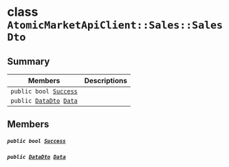 # class `AtomicMarketApiClient::Sales::SalesDto` 

## Summary

 Members                                | Descriptions                                
----------------------------------------|---------------------------------------------
`public bool `[`Success`](#class_atomic_market_api_client_1_1_sales_1_1_sales_dto_1a506fb037fbb6bfe8f254c021a2c3cfac) | 
`public `[`DataDto`](.github/workflows/documentation/md/AtomicMarketApiClient--Sales--SalesDto--DataDto.md#class_atomic_market_api_client_1_1_sales_1_1_sales_dto_1_1_data_dto)` `[`Data`](#class_atomic_market_api_client_1_1_sales_1_1_sales_dto_1a6ed89521b3da4f30d2ab82c36d0afd13) | 

## Members

##### `public bool `[`Success`](#class_atomic_market_api_client_1_1_sales_1_1_sales_dto_1a506fb037fbb6bfe8f254c021a2c3cfac) 

##### `public `[`DataDto`](.github/workflows/documentation/md/AtomicMarketApiClient--Sales--SalesDto--DataDto.md#class_atomic_market_api_client_1_1_sales_1_1_sales_dto_1_1_data_dto)` `[`Data`](#class_atomic_market_api_client_1_1_sales_1_1_sales_dto_1a6ed89521b3da4f30d2ab82c36d0afd13) 

